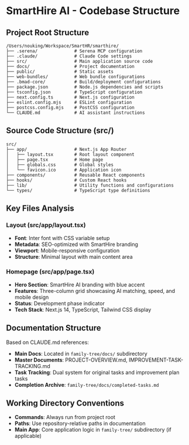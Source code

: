 # SmartHire AI - Codebase Structure

## Project Root Structure

```
/Users/nouking/Workspace/SmartHR/smarthire/
├── .serena/              # Serena MCP configuration
├── .claude/              # Claude Code settings
├── src/                  # Main application source code
├── docs/                 # Project documentation
├── public/               # Static assets
├── web-bundles/          # Web bundle configurations
├── .bmad-core/           # Build/deployment configurations
├── package.json          # Node.js dependencies and scripts
├── tsconfig.json         # TypeScript configuration
├── next.config.ts        # Next.js configuration
├── eslint.config.mjs     # ESLint configuration
├── postcss.config.mjs    # PostCSS configuration
└── CLAUDE.md             # AI assistant instructions
```

## Source Code Structure (src/)

```
src/
├── app/                  # Next.js App Router
│   ├── layout.tsx        # Root layout component
│   ├── page.tsx          # Home page
│   ├── globals.css       # Global styles
│   └── favicon.ico       # Application icon
├── components/           # Reusable React components
├── hooks/                # Custom React hooks
├── lib/                  # Utility functions and configurations
└── types/                # TypeScript type definitions
```

## Key Files Analysis

### Layout (src/app/layout.tsx)

- **Font**: Inter font with CSS variable setup
- **Metadata**: SEO-optimized with SmartHire branding
- **Viewport**: Mobile-responsive configuration
- **Structure**: Minimal layout with main content area

### Homepage (src/app/page.tsx)

- **Hero Section**: SmartHire AI branding with blue accent
- **Features**: Three-column grid showcasing AI matching, speed, and mobile design
- **Status**: Development phase indicator
- **Tech Stack**: Next.js 14, TypeScript, Tailwind CSS display

## Documentation Structure

Based on CLAUDE.md references:

- **Main Docs**: Located in `family-tree/docs/` subdirectory
- **Master Documents**: PROJECT-OVERVIEW.md, IMPROVEMENT-TASK-TRACKING.md
- **Task Tracking**: Dual system for original tasks and improvement plan tasks
- **Completion Archive**: `family-tree/docs/completed-tasks.md`

## Working Directory Conventions

- **Commands**: Always run from project root
- **Paths**: Use repository-relative paths in documentation
- **Main App**: Core application logic in `family-tree/` subdirectory (if applicable)
